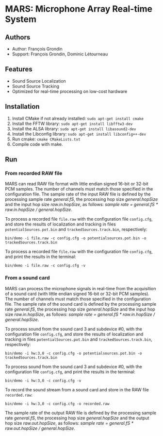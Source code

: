 # MARS: Microphone Array Real-time System

## Authors

* Author: François Grondin
* Support: François Grondin, Dominic Létourneau

## Features

* Sound Source Localization
* Sound Source Tracking
* Optimized for real-time processing on low-cost hardware

## Installation

1. Install CMake if not already installed:
```sudo apt-get install cmake```
2. Install the FFTW library: 
```sudo apt-get install libfftw3-dev```
3. Install the ALSA library:
```sudo apt-get install libasound2-dev```
4. Install the Libconfig library:
```sudo apt-get install libconfig++-dev```
5. Run cmake: 
```cmake CMakeLists.txt```
6. Compile code with make.

## Run

### From recorded RAW file

MARS can read RAW file format with little endian signed 16-bit or 32-bit PCM samples.
The number of channels must match those specified in the configuration file.
The sample rate of the input RAW file is defined by the processing sample rate *general.fS*, the processing hop size *general.hopSize* and the input hop size *raw.in.hopSize*, as follows: *sample rate = general.fS * raw.in.hopSize / general.hopSize*.

To process a recorded file ```file.raw``` with the configuration file ```config.cfg```, and store the results of localization and tracking in files ```potentialSources.pot.bin``` and ```trackedSources.track.bin```, respectively:

```bin/demo -i file.raw -c config.cfg -o potentialsources.pot.bin -o trackedSources.track.bin```

To process a recorded file ```file.raw``` with the configuration file ```config.cfg```, and print the results in the terminal:

```bin/demo -i file.raw -c config.cfg -v```

### From a sound card

MARS can process the microphone signals in real-time from the acquisition of a sound card (with little endian signed 16-bit or 32-bit PCM samples).
The number of channels must match those specified in the configuration file.
The sample rate of the sound card is defined by the processing sample rate *general.fS*, the processing hop size *general.hopSize* and the input hop size *raw.in.hopSize*, as follows: *sample rate = general.fS * raw.in.hopSize / general.hopSize*.

To process sound from the sound card 3 and subdevice #0, with the configuration file ```config.cfg```, and store the results of localization and tracking in files ```potentialSources.pot.bin``` and ```trackedSources.track.bin```, respectively:

```bin/demo -i hw:3,0 -c config.cfg -o potentialsources.pot.bin -o trackedSources.track.bin```

To process sound from the sound card 3 and subdevice #0, with the configuration file ```config.cfg```, and print the results in the terminal:

```bin/demo -i hw:3,0 -c config.cfg -v```

To record the sound stream from a sound card and store in the RAW file ```recorded.raw```:

```bin/demo -i hw:3,0 -c config.cfg -o recorded.raw```

The sample rate of the output RAW file is defined by the processing sample rate *general.fS*, the processing hop size *general.hopSize* and the output hop size *raw.out.hopSize*, as follows: *sample rate = general.fS * raw.out.hopSize / general.hopSize*.
